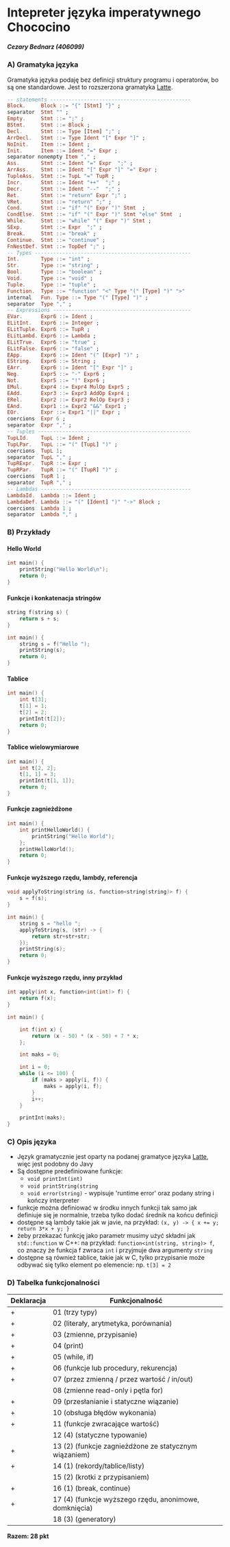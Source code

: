 # Intepreter języka imperatywnego Chococino
##### Cezary Bednarz (406099)

### A) Gramatyka języka
Gramatyka języka podaję bez definicji struktury programu i operatorów, bo są one standardowe. Jest to rozszerzona gramatyka [Latte](https://www.mimuw.edu.pl/~ben/Zajecia/Mrj2020/Latte/).
```hs
-- statements ----------------------------------------------
Block.     Block ::= "{" [Stmt] "}" ;
separator  Stmt "" ;
Empty.     Stmt ::= ";" ;
BStmt.     Stmt ::= Block ;
Decl.      Stmt ::= Type [Item] ";" ;
ArrDecl.   Stmt ::= Type Ident "[" Expr "]" ;
NoInit.    Item ::= Ident ; 
Init.      Item ::= Ident "=" Expr ;
separator nonempty Item "," ;
Ass.       Stmt ::= Ident "=" Expr  ";" ;
ArrAss.    Stmt ::= Ident "[" Expr "]" "=" Expr ;
TupleAss.  Stmt ::= TupL "=" TupR ;
Incr.      Stmt ::= Ident "++"  ";" ;
Decr.      Stmt ::= Ident "--"  ";" ;
Ret.       Stmt ::= "return" Expr ";" ;
VRet.      Stmt ::= "return" ";" ;
Cond.      Stmt ::= "if" "(" Expr ")" Stmt  ;
CondElse.  Stmt ::= "if" "(" Expr ")" Stmt "else" Stmt  ;
While.     Stmt ::= "while" "(" Expr ")" Stmt ;
SExp.      Stmt ::= Expr  ";" ;
Break.     Stmt ::= "break" ;
Continue.  Stmt ::= "continue" ;
FnNestDef. Stmt ::= TopDef ";" ;
-- Types ---------------------------------------------------
Int.       Type ::= "int" ;
Str.       Type ::= "string" ;
Bool.      Type ::= "boolean" ;
Void.      Type ::= "void" ;
Tuple.     Type ::= "tuple" ;
Function.  Type ::= "function" "<" Type "(" [Type] ")" ">"
internal   Fun. Type ::= Type "(" [Type] ")" ;
separator  Type "," ;
-- Expressions ---------------------------------------------
EVar.      Expr6 ::= Ident ;
ELitInt.   Expr6 ::= Integer ;
ELitTuple. Expr6 ::= TupR ;
ELitLambd. Expr6 ::= Lambda ;
ELitTrue.  Expr6 ::= "true" ;
ELitFalse. Expr6 ::= "false" ;
EApp.      Expr6 ::= Ident "(" [Expr] ")" ;
EString.   Expr6 ::= String ;
EArr.      Expr6 ::= Ident "[" Expr "]" ;
Neg.       Expr5 ::= "-" Expr6 ;
Not.       Expr5 ::= "!" Expr6 ;
EMul.      Expr4 ::= Expr4 MulOp Expr5 ;
EAdd.      Expr3 ::= Expr3 AddOp Expr4 ;
ERel.      Expr2 ::= Expr2 RelOp Expr3 ;
EAnd.      Expr1 ::= Expr2 "&&" Expr1 ;
EOr.       Expr ::= Expr1 "||" Expr ;
coercions  Expr 6 ;
separator  Expr "," ;
-- Tuples --------------------------------------------------
TupLId.    TupL ::= Ident ;
TupLPar.   TupL ::= "(" [TupL] ")" ;
coercions  TupL 1;
separator  TupL "," ;
TupRExpr.  TupR ::= Expr ;
TupRPar.   TupR ::= "(" [TupR] ")" ;
coercions  TupR 1 ;
separator  TupR "," ;
-- Lambdas -------------------------------------------------
LambdaId.  Lambda ::= Ident ;
LambdaDef. Lambda ::= "(" [Ident] ")" "->" Block ;
coercions  Lambda 1 ;
separator  Lambda "," ;
```

### B) Przykłady 
#### Hello World 
```C
int main() {
    printString("Hello World\n");
    return 0;
}
```
#### Funkcje i konkatenacja stringów 
```C
string f(string s) {
    return s + s;
}

int main() {
    string s = f("Hello ");
    printString(s);
    return 0;
}
```
#### Tablice 
```C
int main() {
    int t[3];
    t[1] = 1;
    t[2] = 2;
    printInt(t[2]);
    return 0;
}
```
#### Tablice wielowymiarowe
```C
int main() {
    int t[2, 2];
    t[1, 1] = 3;
    printInt(t[1, 1]);
    return 0;
}
```
#### Funkcje zagnieżdżone 
```C
int main() {
    int printHelloWorld() {
        printString("Hello World");
    };
    printHelloWorld();
    return 0;
}
```
#### Funkcje wyższego rzędu, lambdy, referencja 
``` C
void applyToString(string &s, function<string(string)> f) {
    s = f(s);
}

int main() {
    string s = "hello ";
    applyToString(s, (str) -> { 
        return str+str+str;
    });
    printString(s);
    return 0;
}
```
#### Funkcje wyższego rzędu, inny przykład
``` C
int apply(int x, function<int(int)> f) {
    return f(x);
}

int main() {

    int f(int x) {
        return (x - 50) * (x - 50) + 7 * x;
    };

    int maks = 0;

    int i = 0;
    while (i <= 100) {
        if (maks > apply(i, f)) {
            maks = apply(i, f);
        }
        i++;
    }

    printInt(maks);
}
```

### C) Opis języka
 - Język gramatycznie jest oparty na podanej gramatyce języka [Latte](https://www.mimuw.edu.pl/~ben/Zajecia/Mrj2020/Latte/), więc jest podobny do Javy
 - Są dostępne predefiniowane funkcje:
     - `void printInt(int)`
     - `void printString(string`
     - `void error(string)` - wypisuje 'runtime error' oraz podany string i kończy interpreter
 -  funkcje można definiować w środku innych funkcji tak samo jak definiuje się je normalnie, trzeba tylko dodać średnik na końcu definicji
 -  dostępne są lambdy takie jak w javie, na przykład: `(x, y) -> { x += y; return 3*x + y; }`
 -  żeby przekazać funkcję jako parametr musimy użyć składni jak `std::function` w C++: na przykład: `function<int(string, string)> f`, co znaczy że funkcja f zwraca `int` i przyjmuje dwa argumenty `string`
 -  dostępne są również tablice, takie jak w C, tylko przypisanie może odbywać się tylko element po elemencie: np. `t[3] = 2`


### D) Tabelka funkcjonalności

| Deklaracja | Funkcjonalność |
| ----------- | -------------- |
|+ |01 (trzy typy)
| + |02 (literały, arytmetyka, porównania)
|  + |03 (zmienne, przypisanie)
|  + |04 (print)
|  + |05 (while, if)
|  + |06 (funkcje lub procedury, rekurencja)
|  + |07 (przez zmienną / przez wartość / in/out)
|  |08 (zmienne read-only i pętla for)
|  + |09 (przesłanianie i statyczne wiązanie)
|  + |10 (obsługa błędów wykonania)
|  + |11 (funkcje zwracające wartość)
|  |12 (4) (statyczne typowanie)
|  + |13 (2) (funkcje zagnieżdżone ze statycznym wiązaniem)
|  + |14 (1) (rekordy/tablice/listy)
|    |15 (2) (krotki z przypisaniem)
|  + |16 (1) (break, continue)
|  + |17 (4) (funkcje wyższego rzędu, anonimowe, domknięcia)
|  |18 (3) (generatory)
**Razem: 28 pkt**












